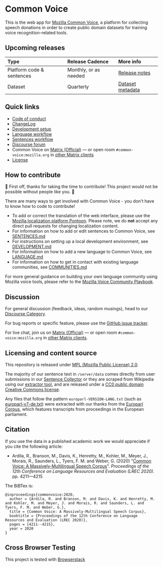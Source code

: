 # Common Voice

This is the web app for [Mozilla Common Voice](https://commonvoice.mozilla.org), a platform for collecting speech donations in order to create public domain datasets for training voice recognition-related tools.

## Upcoming releases

| Type             | Release Cadence  | More info      |
| :--------------- |:---------------|:---------------|
| Platform code & sentences | Monthly, or as needed | [Release notes](https://github.com/common-voice/common-voice/releases) |
| Dataset          | Quarterly | [Dataset metadata](https://github.com/common-voice/cv-dataset/) |

## Quick links

- [Code of conduct](./docs/CODE_OF_CONDUCT.md)
- [ChangeLog](./docs/CHANGELOG.md)
- [Development setup](./docs/DEVELOPMENT.md)
- [Language workflow](./docs/LANGUAGE.md)
- [Sentences workflow](./docs/SENTENCES.md)
- [Discourse forum](https://discourse.mozilla-community.org/c/voice)
- Common Voice on [Matrix (Official)](https://chat.mozilla.org/#/room/#common-voice:mozilla.org) — or open room `#common-voice:mozilla.org` in [other Matrix clients](https://matrix.to/#/#common-voice:mozilla.org)
- [License](./LICENSE)

## How to contribute

🎉 First off, thanks for taking the time to contribute! This project would not be possible without people like you. 🎉

There are many ways to get involved with Common Voice - you don't have to know how to code to contribute!

- To add or correct the translation of the web interface, please use the [Mozilla localization platform Pontoon](https://pontoon.mozilla.org/projects/common-voice/). Please note, we do **not** accept any direct pull requests for changing localization content.
- For information on how to add or edit sentences to Common Voice, see [SENTENCES.md](./docs/SENTENCES.md)
- For instructions on setting up a local development environment, see [DEVELOPMENT.md](./docs/DEVELOPMENT.md)
- For information on how to add a new language to Common Voice, see [LANGUAGE.md](./docs/LANGUAGE.md)
- For information on how to get in contact with existing language communities, see [COMMUNITIES.md](./docs/COMMUNITIES.md)

For more general guidance on building your own language community using Mozilla voice tools, please refer to the [Mozilla Voice Community Playbook](https://common-voice.github.io/community-playbook/).

## Discussion

For general discussion (feedback, ideas, random musings), head to our [Discourse Category](https://discourse.mozilla-community.org/c/voice).

For bug reports or specific feature, please use the [GitHub issue tracker](https://github.com/mozilla/common-voice/issues).

For live chat, join us on [Matrix (Official)](https://chat.mozilla.org/#/room/#common-voice:mozilla.org) — or open room `#common-voice:mozilla.org` in [other Matrix clients](https://matrix.to/#/#common-voice:mozilla.org).

## Licensing and content source

This repository is released under [MPL (Mozilla Public License) 2.0](LICENSE).

The majority of our sentence text in `/server/data` comes directly from user submissions in our [Sentence Collector](https://github.com/Common-Voice/sentence-collector/) or they are scraped from Wikipedia using our [extractor tool](https://github.com/Common-Voice/cv-sentence-extractor), and are released under a [CC0 public domain Creative Commons license](https://creativecommons.org/share-your-work/public-domain/cc0/).

Any files that follow the pattern `europarl-VERSION-LANG.txt` (such as [europarl-v7-de.txt](https://github.com/mozilla/common-voice/blob/main/server/data/de/europarl-v7-de.txt)) were extracted with our thanks from the [Europarl Corpus](http://www.statmt.org/europarl/), which features transcripts from proceedings in the European parliament.

## Citation

If you use the data in a published academic work we would appreciate if you cite the following article:

- Ardila, R., Branson, M., Davis, K., Henretty, M., Kohler, M., Meyer, J., Morais, R., Saunders, L., Tyers, F. M. and Weber, G. (2020) "[Common Voice: A Massively-Multilingual Speech Corpus](https://arxiv.org/abs/1912.06670)". _Proceedings of the 12th Conference on Language Resources and Evaluation (LREC 2020)._ pp. 4211—4215

The BiBTex is:

```text
@inproceedings{commonvoice:2020,
  author = {Ardila, R. and Branson, M. and Davis, K. and Henretty, M. and Kohler, M. and Meyer, J. and Morais, R. and Saunders, L. and Tyers, F. M. and Weber, G.},
  title = {Common Voice: A Massively-Multilingual Speech Corpus},
  booktitle = {Proceedings of the 12th Conference on Language Resources and Evaluation (LREC 2020)},
  pages = {4211--4215},
  year = 2020
}
```

## Cross Browser Testing

This project is tested with [Browserstack](https://email.browserstack.com/c/eJwkyrGSgyAQANCv0Q5nQQUsKK7Jb9ws7BKZoCSA40y-_orrH7nVr2RGdlLbWSsLVo2789pu2kgPwISB_AwbgJUWMEYdDIzJ6WVFBbNUKxr5K1kqDAa9UhyD3TZjaZ1aIn6lj4iVPxefXUQS70JXY2xdigPTOQufLxZ6IR8tea3Fs7_8d1iAD0x5ipXbTtxeUyjHmN3e-3uYfwb1GNTjvu_J13I3rq1j-DfVHSnsnDNfwwJH-aacMZbrJOypnFOpz78AAAD__4I2T84)
